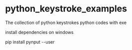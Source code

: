 # python_keystroke_examples
The collection of python keystrokes
python codes with exe



install dependencies on windows




pip install pynput --user
